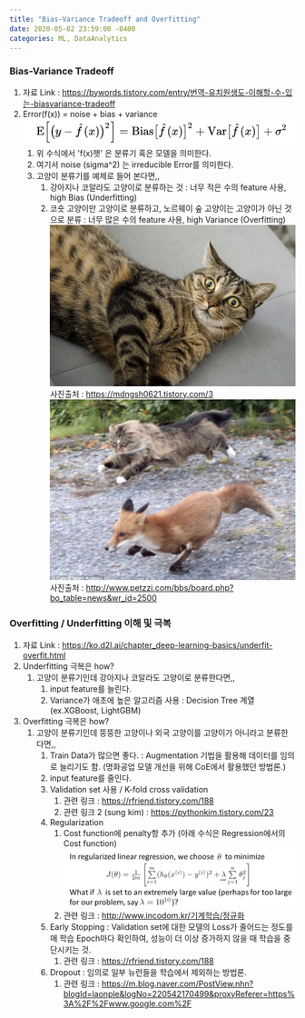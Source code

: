 ```yaml
---
title: "Bias-Variance Tradeoff and Overfitting"
date: 2020-05-02 23:59:00 -0400
categories: ML, DataAnalytics
---
```



### Bias-Variance Tradeoff
  1. 자료 Link : https://bywords.tistory.com/entry/번역-유치원생도-이해할-수-있는-biasvariance-tradeoff
  2. Error(f(x)) = noise + bias + variance
   ![bias-variance](./img/bias-variance.png)
     1. 위 수식에서 'f(x)햇' 은 분류기 혹은 모델을 의미한다.
     2. 여기서 noise (sigma^2) 는 irreducible Error를 의미한다.
     3. 고양이 분류기를 예제로 들어 본다면,,
        1.  강아지나 코알라도 고양이로 분류하는 것 : 너무 적은 수의 feature 사용, high Bias (Underfitting)
        2.  코숏 고양이만 고양이로 분류하고, 노르웨이 숲 고양이는 고양이가 아닌 것으로 분류 : 너무 많은 수의 feature 사용, high Variance (Overfitting)
   ![korean-short](./img/korean_short.png)
   사진출처 : https://mdngsh0621.tistory.com/3
   ![norwegian](./img/norwegian.png)
   사진출처 : http://www.petzzi.com/bbs/board.php?bo_table=news&wr_id=2500


### Overfitting / Underfitting 이해 및 극복
 1. 자료 Link : https://ko.d2l.ai/chapter_deep-learning-basics/underfit-overfit.html
 2. Underfitting 극복은 how?
    1. 고양이 분류기인데 강아지나 코알라도 고양이로 분류한다면,,
       1. input feature를 늘린다.
       2. Variance가 애초에 높은 알고리즘 사용 : Decision Tree 계열 (ex.XGBoost, LightGBM)
 3. Overfitting 극복은 how?
    1. 고양이 분류기인데 뚱뚱한 고양이나 외국 고양이를 고양이가 아니라고 분류한다면,,
       1. Train Data가 많으면 좋다. : Augmentation 기법을 활용해 데이터를 임의로 늘리기도 함. (명화공업 모델 개선을 위해 CoE에서 활용했던 방법론.)
       2. input feature를 줄인다.
       3. Validation set 사용 / K-fold cross validation
          1. 관련 링크 : https://rfriend.tistory.com/188
          2. 관련 링크 2 (sung kim) : https://pythonkim.tistory.com/23
       4. Regularization
          1. Cost function에 penalty항 추가 (아래 수식은 Regression에서의 Cost function)
          ![reg_cost_func](./img/reg_cost_func.png)
          1. 관련 링크 : http://www.incodom.kr/기계학습/정규화
       5. Early Stopping : Validation set에 대한 모델의 Loss가 줄어드는 정도를 매 학습 Epoch마다 확인하여, 성능이 더 이상 증가하지 않을 때 학습을 중단시키는 것.
          1. 관련 링크 : https://rfriend.tistory.com/188
       6. Dropout : 임의로 일부 뉴런들을 학습에서 제외하는 방법론.
          1. 관련 링크 : https://m.blog.naver.com/PostView.nhn?blogId=laonple&logNo=220542170499&proxyReferer=https%3A%2F%2Fwww.google.com%2F










   